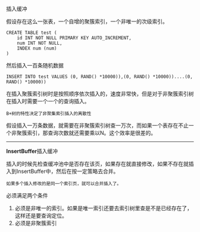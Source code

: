 插入缓冲

假设存在这么一张表，一个自增的聚簇索引，一个非唯一的次级索引。

```
CREATE TABLE test (
    id INT NOT NULL PRIMARY KEY AUTO_INCREMENT,
    num INT NOT NULL,
    INDEX num (num)
)
```

然后插入一百条随机数据

```
INSERT INTO test VALUES (0, RAND() *10000)),(0, RAND() *10000))....(0, RAND() *10000))
```

在插入聚簇索引树时是按照顺序依次插入的，速度非常快，但是对于非聚簇索引树在插入时需要一个一个的查询插入。

    B+树的特性决定了非聚集索引插入的离散性

假设插入一万条数据，就需要在非聚簇索引树查一万次，而如果一个表存在不止一个非聚簇索引，那查询次数就还需要乘以N。这个效率是很差的。

--------

**InsertBuffer**插入缓冲

插入的时候先检查缓冲池中是否存在该页，如果存在就直接修改，如果不存在就插入到InsertBuffer中，然后在按一定策略去合并。

    如果多个插入修改的是同一个索引页，就可以合并插入了。

必须满足两个条件

1. 必须是非唯一的索引。如果是唯一索引还要去索引树里查是不是已经存在了，这样还是要查询定位。
2. 必须是非聚簇索引
